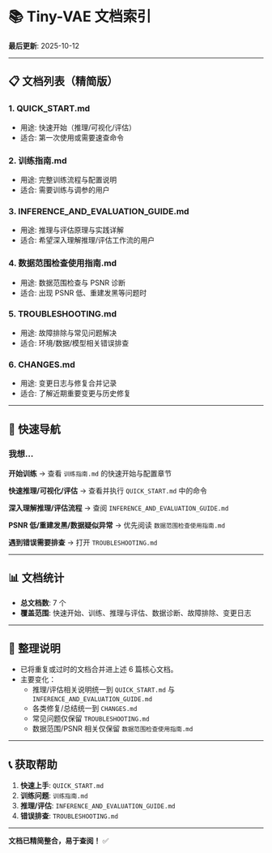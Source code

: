 # 📚 Tiny-VAE 文档索引

**最后更新**: 2025-10-12

---

## 📋 文档列表（精简版）

### 1. QUICK_START.md
- 用途: 快速开始（推理/可视化/评估）
- 适合: 第一次使用或需要速查命令

### 2. 训练指南.md
- 用途: 完整训练流程与配置说明
- 适合: 需要训练与调参的用户

### 3. INFERENCE_AND_EVALUATION_GUIDE.md
- 用途: 推理与评估原理与实践详解
- 适合: 希望深入理解推理/评估工作流的用户

### 4. 数据范围检查使用指南.md
- 用途: 数据范围检查与 PSNR 诊断
- 适合: 出现 PSNR 低、重建发黑等问题时

### 5. TROUBLESHOOTING.md
- 用途: 故障排除与常见问题解决
- 适合: 环境/数据/模型相关错误排查

### 6. CHANGES.md
- 用途: 变更日志与修复合并记录
- 适合: 了解近期重要变更与历史修复

---

## 🚀 快速导航

### 我想...

**开始训练**
→ 查看 `训练指南.md` 的快速开始与配置章节

**快速推理/可视化/评估**
→ 查看并执行 `QUICK_START.md` 中的命令

**深入理解推理/评估流程**
→ 查阅 `INFERENCE_AND_EVALUATION_GUIDE.md`

**PSNR 低/重建发黑/数据疑似异常**
→ 优先阅读 `数据范围检查使用指南.md`

**遇到错误需要排查**
→ 打开 `TROUBLESHOOTING.md`

---

## 📊 文档统计

- **总文档数**: 7 个
- **覆盖范围**: 快速开始、训练、推理与评估、数据诊断、故障排除、变更日志

---

## 🧹 整理说明

- 已将重复或过时的文档合并进上述 6 篇核心文档。
- 主要变化：
  - 推理/评估相关说明统一到 `QUICK_START.md` 与 `INFERENCE_AND_EVALUATION_GUIDE.md`
  - 各类修复/总结统一到 `CHANGES.md`
  - 常见问题仅保留 `TROUBLESHOOTING.md`
  - 数据范围/PSNR 相关仅保留 `数据范围检查使用指南.md`

---

## 📞 获取帮助

1. **快速上手**: `QUICK_START.md`
2. **训练问题**: `训练指南.md`
3. **推理/评估**: `INFERENCE_AND_EVALUATION_GUIDE.md`
4. **错误排查**: `TROUBLESHOOTING.md`

---

**文档已精简整合，易于查阅！** ✅

